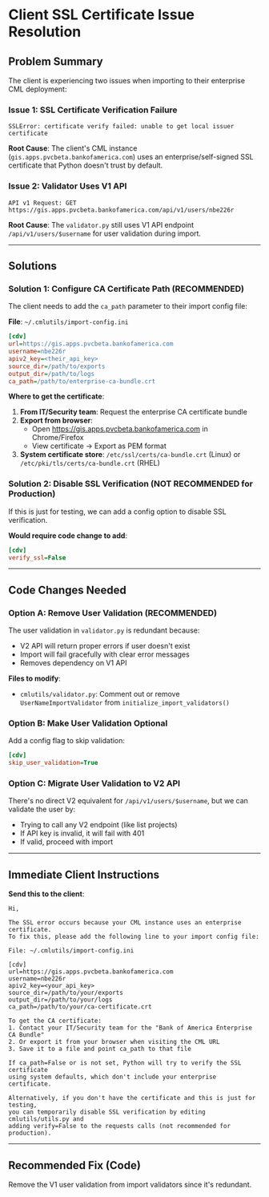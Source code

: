# Client SSL Certificate Issue Resolution

## Problem Summary

The client is experiencing two issues when importing to their enterprise CML deployment:

### Issue 1: SSL Certificate Verification Failure
```
SSLError: certificate verify failed: unable to get local issuer certificate
```

**Root Cause**: The client's CML instance (`gis.apps.pvcbeta.bankofamerica.com`) uses an enterprise/self-signed SSL certificate that Python doesn't trust by default.

### Issue 2: Validator Uses V1 API
```
API v1 Request: GET https://gis.apps.pvcbeta.bankofamerica.com/api/v1/users/nbe226r
```

**Root Cause**: The `validator.py` still uses V1 API endpoint `/api/v1/users/$username` for user validation during import.

---

## Solutions

### Solution 1: Configure CA Certificate Path (RECOMMENDED)

The client needs to add the `ca_path` parameter to their import config file:

**File**: `~/.cmlutils/import-config.ini`

```ini
[cdv]
url=https://gis.apps.pvcbeta.bankofamerica.com
username=nbe226r
apiv2_key=<their_api_key>
source_dir=/path/to/exports
output_dir=/path/to/logs
ca_path=/path/to/enterprise-ca-bundle.crt
```

**Where to get the certificate**:
1. **From IT/Security team**: Request the enterprise CA certificate bundle
2. **Export from browser**: 
   - Open https://gis.apps.pvcbeta.bankofamerica.com in Chrome/Firefox
   - View certificate → Export as PEM format
3. **System certificate store**: `/etc/ssl/certs/ca-bundle.crt` (Linux) or `/etc/pki/tls/certs/ca-bundle.crt` (RHEL)

### Solution 2: Disable SSL Verification (NOT RECOMMENDED for Production)

If this is just for testing, we can add a config option to disable SSL verification.

**Would require code change to add**:
```ini
[cdv]
verify_ssl=False
```

---

## Code Changes Needed

### Option A: Remove User Validation (RECOMMENDED)

The user validation in `validator.py` is redundant because:
- V2 API will return proper errors if user doesn't exist
- Import will fail gracefully with clear error messages
- Removes dependency on V1 API

**Files to modify**:
- `cmlutils/validator.py`: Comment out or remove `UserNameImportValidator` from `initialize_import_validators()`

### Option B: Make User Validation Optional

Add a config flag to skip validation:
```ini
[cdv]
skip_user_validation=True
```

### Option C: Migrate User Validation to V2 API

There's no direct V2 equivalent for `/api/v1/users/$username`, but we can validate the user by:
- Trying to call any V2 endpoint (like list projects)
- If API key is invalid, it will fail with 401
- If valid, proceed with import

---

## Immediate Client Instructions

**Send this to the client**:

```
Hi,

The SSL error occurs because your CML instance uses an enterprise certificate. 
To fix this, please add the following line to your import config file:

File: ~/.cmlutils/import-config.ini

[cdv]
url=https://gis.apps.pvcbeta.bankofamerica.com
username=nbe226r
apiv2_key=<your_api_key>
source_dir=/path/to/your/exports
output_dir=/path/to/your/logs
ca_path=/path/to/your/ca-certificate.crt

To get the CA certificate:
1. Contact your IT/Security team for the "Bank of America Enterprise CA Bundle"
2. Or export it from your browser when visiting the CML URL
3. Save it to a file and point ca_path to that file

If ca_path=False or is not set, Python will try to verify the SSL certificate 
using system defaults, which don't include your enterprise certificate.

Alternatively, if you don't have the certificate and this is just for testing,
you can temporarily disable SSL verification by editing cmlutils/utils.py and
adding verify=False to the requests calls (not recommended for production).
```

---

## Recommended Fix (Code)

Remove the V1 user validation from import validators since it's redundant.

